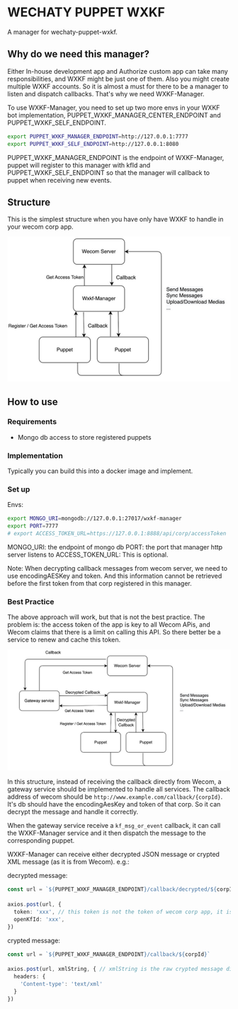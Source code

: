 # WECHATY PUPPET WXKF
A manager for wechaty-puppet-wxkf.

## Why do we need this manager?

Either In-house development app and Authorize custom app can take many responsibilities, and WXKF might be just one of them. Also you might create multiple WXKF accounts. So it is almost a must for there to be a manager to listen and dispatch callbacks. That's why we need WXKF-Manager.

To use WXKF-Manager, you need to set up two more envs in your WXKF bot implementation, PUPPET_WXKF_MANAGER_CENTER_ENDPOINT and PUPPET_WXKF_SELF_ENDPOINT.

```bash
export PUPPET_WXKF_MANAGER_ENDPOINT=http://127.0.0.1:7777
export PUPPET_WXKF_SELF_ENDPOINT=http://127.0.0.1:8080
```

PUPPET_WXKF_MANAGER_ENDPOINT is the endpoint of WXKF-Manager, puppet will register to this manager with kfId and PUPPET_WXKF_SELF_ENDPOINT so that the manager will callback to puppet when receiving new events.

## Structure

This is the simplest structure when you have only have WXKF to handle in your wecom corp app.

![image](./introduction-assets/eng/structure-with-manager.jpg)

## How to use

### Requirements

- Mongo db access to store registered puppets

### Implementation

Typically you can build this into a docker image and implement.

### Set up

Envs:

``` bash
export MONGO_URI=mongodb://127.0.0.1:27017/wxkf-manager
export PORT=7777
# export ACCESS_TOKEN_URL=https://127.0.0.1:8888/api/corp/accessToken
```

MONGO_URI: the endpoint of mongo db
PORT: the port that manager http server listens to
ACCESS_TOKEN_URL: This is optional. 

Note: When decrypting callback messages from wecom server, we need to use encodingAESKey and token. And this information cannot be retrieved before the first token from that corp registered in this manager.

### Best Practice

The above approach will work, but that is not the best practice. The problem is: the access token of the app is key to all Wecom APis, and Wecom claims that there is a limit on calling this API. So there better be a service to renew and cache this token.

![image](./introduction-assets/eng/structure-with-gateway.jpg)

In this structure, instead of receiving the callback directly from Wecom, a gateway service should be implemented to handle all services. The callback address of wecom should be `http://www.example.com/callback/{corpId}`. It's db should have the encodingAesKey and token of that corp. So it can decrypt the message and handle it correctly.

When the gateway service receive a `kf_msg_or_event` callback, it can call the WXKF-Manager service and it then dispatch the message to the corresponding puppet.

WXKF-Manager can receive either decrypted JSON message or crypted XML message (as it is from Wecom). e.g.:

decrypted message:
```ts
const url = `${PUPPET_WXKF_MANAGER_ENDPOINT}/callback/decrypted/${corpId}`

axios.post(url, {
  token: 'xxx', // this token is not the token of wecom corp app, it is the token for sync messages. see https://kf.weixin.qq.com/api/doc/path/94745
  openKfId: 'xxx',
})
```

crypted message:
```ts
const url = `${PUPPET_WXKF_MANAGER_ENDPOINT}/callback/${corpId}`

axios.post(url, xmlString, { // xmlString is the raw crypted message directly from wecom callback body`
  headers: {
    'Content-type': 'text/xml'
  }
})
```
